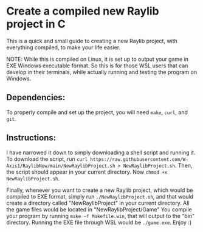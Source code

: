 # Create a compiled new Raylib project in C
This is a quick and small guide to creating a new Raylib project, with everything compiled, to make your life easier.

NOTE: While this is compiled on Linux, it is set up to output your game in EXE Windows executable format. So this is for those WSL users that can develop in their
terminals, while actually running and testing the program on Windows.

## Dependencies:
To properly compile and set up the project, you will need `make`, `curl`, and `git`.

## Instructions:
I have narrowed it down to simply downloading a shell script and running it.
To download the script, run `curl https://raw.githubusercontent.com/W-Axis1/RaylibNew/main/NewRaylibProject.sh > NewRaylibProject.sh`.
Then, the script should appear in your current directory. Now `chmod +x NewRaylibProject.sh`.

Finally, whenever you want to create a new Raylib project, which would be compiled to EXE format, simply run `./NewRaylibProject.sh`, and that would create a directory called "NewRaylibProject" in your current directory. All the game files would be located in "NewRaylibProject/Game" You compile your program by running `make -f Makefile.win`, that will output to the "bin" directory. Running the EXE file through WSL would be `./game.exe`. Enjoy :)

